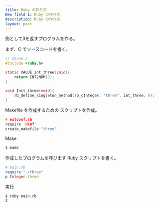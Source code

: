 ```yaml
---
title: Ruby の作り方
New field 1: Ruby の作り方
description: Ruby の作り方
layout: post
---
```


例として3を返すプログラムを作る。

まず、C でソースコードを書く。

```c
// three.c
#include <ruby.h>

static VALUE int_three(void){
    return INT2NUM(3);
}

void Init_three(void){
    rb_define_singleton_method(rb_cInteger, "three", int_three, 0);
}
```

Makefile を作成するための
スクリプトを作成。

```c
# extconf.rb
require 'mkmf'
create_makefile "three"
```


Make

```sh
$ make
```

作成したプログラムを呼び出す Ruby スクリプトを書く。

```rb
# main.rb
require "./three"
p Integer.three
```

実行

```
$ ruby main.rb
3
```
